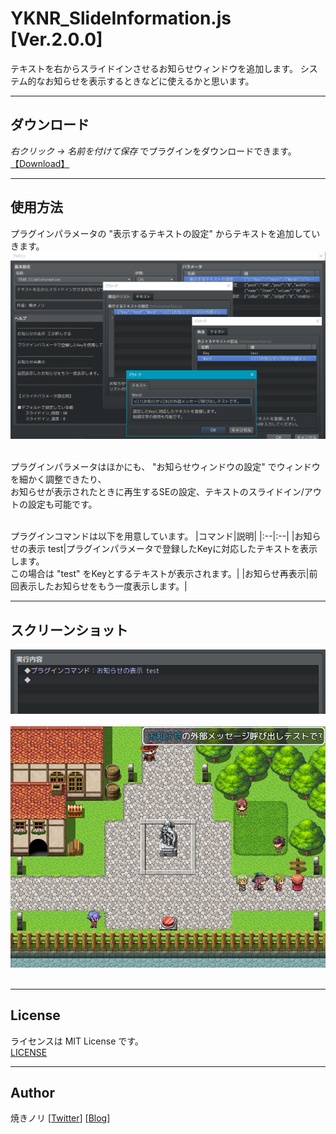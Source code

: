 # YKNR_SlideInformation.js [Ver.2.0.0]
テキストを右からスライドインさせるお知らせウィンドウを追加します。
システム的なお知らせを表示するときなどに使えるかと思います。

---

<!-- ここからURL一覧 -->
[LICENSE]: ./LICENSE
[【Download】]: ./YKNR_SlideInformation.js
<!-- ここまでURL一覧 -->

## ダウンロード
*右クリック → 名前を付けて保存* でプラグインをダウンロードできます。  
[【Download】][]

---
## 使用方法
プラグインパラメータの "表示するテキストの設定" からテキストを追加していきます。  
![](./res/YKNR_SlideInformation_01.jpg)<br><br>

プラグインパラメータはほかにも、 "お知らせウィンドウの設定" でウィンドウを細かく調整できたり、  
お知らせが表示されたときに再生するSEの設定、テキストのスライドイン/アウトの設定も可能です。  
<br>

プラグインコマンドは以下を用意しています。
|コマンド|説明|
|:--|:--|
|お知らせの表示 test|プラグインパラメータで登録したKeyに対応したテキストを表示します。<br>この場合は "test" をKeyとするテキストが表示されます。|
|お知らせ再表示|前回表示したお知らせをもう一度表示します。|


---
## スクリーンショット
![](./res/YKNR_SlideInformation_02-1.jpg)<br><br>
![](./res/YKNR_SlideInformation_02-2.jpg)<br><br>


---
## License
ライセンスは MIT License です。  
[LICENSE][]

---
## Author
焼きノリ
[[Twitter](https://twitter.com/Noritake0424)]
[[Blog](http://mata-tuku.ldblog.jp/)]

